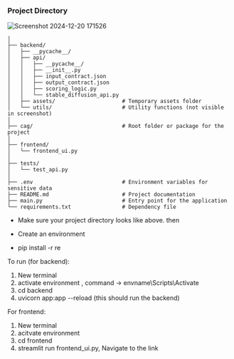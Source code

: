 
### Project Directory
![Screenshot 2024-12-20 171526](https://github.com/user-attachments/assets/102e02b7-cd3d-467a-91ed-3ab307de15e8)


```CREATIVE_AD_GENERATOR/
│
├── backend/
│   ├── __pycache__/
│   ├── api/
│   │   ├── __pycache__/
│   │   ├── __init__.py
│   │   ├── input_contract.json
│   │   ├── output_contract.json
│   │   ├── scoring_logic.py
│   │   └── stable_diffusion_api.py
│   ├── assets/                     # Temporary assets folder
│   └── utils/                      # Utility functions (not visible in screenshot)
│
├── cag/                            # Root folder or package for the project
│
├── frontend/
│   └── frontend_ui.py
│
├── tests/
│   └── test_api.py
│
├── .env                            # Environment variables for sensitive data
├── README.md                       # Project documentation
├── main.py                         # Entry point for the application
└── requirements.txt                # Dependency file
```

- Make sure your project directory looks like above. then 

- Create an environment

- pip install -r re


To run (for backend):
1. New terminal
2. activate environment  , command -> envname\Scripts\Activate
3. cd backend
4. uvicorn app:app --reload (this should run the backend)

For frontend:
1. New terminal
2. acitvate environment
3. cd frontend
4. streamlit run frontend_ui.py, Navigate to the link

